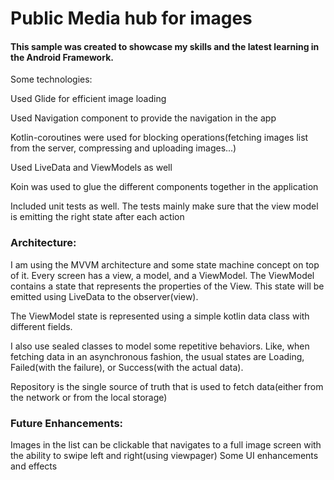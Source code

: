 # Public Media hub for images

#### This sample was created to showcase my skills and the latest learning in the Android Framework.

Some technologies:

Used Glide for efficient image loading

Used Navigation component to provide the navigation in the app

Kotlin-coroutines were used for blocking operations(fetching images list from the server,
compressing and uploading images...)

Used LiveData and ViewModels as well

Koin was used to glue the different components together in the application

Included unit tests as well. The tests mainly make sure that the view model is emitting the right
state after each action


### Architecture:

I am using the MVVM architecture and some state machine concept on top of it.
Every screen has a view, a model, and a ViewModel. The ViewModel contains a state that represents
the properties of the View. This state will be emitted using LiveData to the observer(view).

The ViewModel state is represented using a simple kotlin data class with different fields.

I also use sealed classes to model some repetitive behaviors. Like, when fetching data in an
asynchronous fashion, the usual states are Loading, Failed(with the failure), or Success(with the
actual data).

Repository is the single source of truth that is used to fetch data(either from the network or
from the local storage)

### Future Enhancements:

Images in the list can be clickable that navigates to a full image screen with the ability to swipe
left and right(using viewpager)
Some UI enhancements and effects


